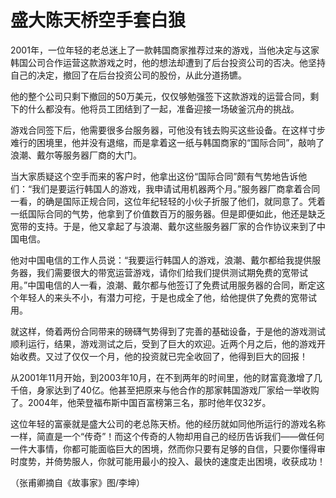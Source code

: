 # 盛大陈天桥空手套白狼

2001年，一位年轻的老总迷上了一款韩国商家推荐过来的游戏，当他决定与这家韩国公司合作运营这款游戏之时，他的想法却遭到了后台投资公司的否决。他坚持自己的决定，撤回了在后台投资公司的股份，从此分道扬镳。 

他的整个公司只剩下撤回的50万美元，仅仅够勉强签下这款游戏的运营合同，剩下的什么都没有。他将员工团结到了一起，准备迎接一场破釜沉舟的挑战。 

游戏合同签下后，他需要很多台服务器，可他没有钱去购买这些设备。在这样寸步难行的困境里，他并没有退缩，而是拿着这一纸与韩国商家的“国际合同”，敲响了浪潮、戴尔等服务器厂商的大门。 

当大家质疑这个空手而来的客户时，他拿出这份“国际合同”颇有气势地告诉他们：“我们是要运行韩国人的游戏，我申请试用机器两个月。”服务器厂商拿着合同一看，的确是国际正规合同，这位年纪轻轻的小伙子折服了他们，就同意了。凭着一纸国际合同的气势，他拿到了价值数百万的服务器。但是即便如此，他还是缺乏宽带的支持。于是，他又拿起了与浪潮、戴尔这些服务器厂家的合作协议来到了中国电信。 

他对中国电信的工作人员说：“我要运行韩国人的游戏，浪潮、戴尔都给我提供服务器，我们需要很大的带宽运营游戏，请你们给我们提供测试期免费的宽带试用。”中国电信的人一看，浪潮、戴尔都与他签订了免费试用服务器的合同，断定这个年轻人的来头不小，有潜力可挖，于是也成全了他，给他提供了免费的宽带试用。 

就这样，倚着两份合同带来的磅礴气势得到了完善的基础设备，于是他的游戏测试顺利运行，结果，游戏测试之后，受到了巨大的欢迎。近两个月之后，他的游戏开始收费。又过了仅仅一个月，他的投资就已完全收回了，他得到巨大的回报！ 

从2001年11月开始，到2003年10月，在不到两年的时间里，他的财富竟激增了几千倍，身家达到了40亿。他甚至把原来与他合作的那家韩国游戏厂家给一举收购了。2004年，他荣登福布斯中国百富榜第三名，那时他年仅32岁。 

这位年轻的富豪就是盛大公司的老总陈天桥。他的经历就如同他所运行的游戏名称一样，简直是一个“传奇”！而这个传奇的人物却用自己的经历告诉我们——做任何一件大事情，你都可能面临巨大的困境，然而你只要有足够的自信，只要你懂得审时度势，并倚势服人，你就可能用最小的投入、最快的速度走出困境，收获成功！ 

（张甫卿摘自《故事家》图/李坤）